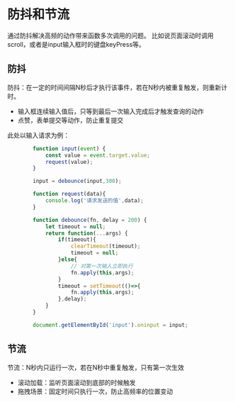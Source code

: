 # 防抖和节流
通过防抖解决高频的动作带来函数多次调用的问题。
比如说页面滚动时调用scroll，或者是input输入框时的键盘keyPress等。

## 防抖
防抖：在一定的时间间隔N秒后才执行该事件，若在N秒内被重复触发，则重新计时。
- 输入框连续输入值后，只等到最后一次输入完成后才触发查询的动作
- 点赞，表单提交等动作，防止重复提交

此处以输入请求为例：
```js
        function input(event) {
            const value = event.target.value;
            request(value);
        }

        input = debounce(input,300);

        function request(data){
            console.log('请求发送的值',data);
        }

        function debounce(fn, delay = 200) {
            let timeout = null;
            return function(...args) {
                if(timeout){
                    clearTimeout(timeout);
                    timeout = null;
                }else{
                    // 对第一次输入立即执行
                    fn.apply(this,args);
                }
                timeout = setTimeout(()=>{
                    fn.apply(this,args);
                },delay);
            }
        }

        document.getElementById('input').oninput = input;
```
## 节流
节流：N秒内只运行一次，若在N秒中重复触发，只有第一次生效
- 滚动加载：监听页面滚动到底部的时候触发
- 拖拽场景：固定时间只执行一次，防止高频率的位置变动